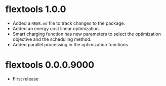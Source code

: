 # flextools 1.0.0

* Added a `NEWS.md` file to track changes to the package.
* Added an energy cost linear optimization
* Smart charging function has new parameters to select the optimization objective and the scheduling method.
* Added parallel processing in the optimization functions



# flextools 0.0.0.9000

* First release
